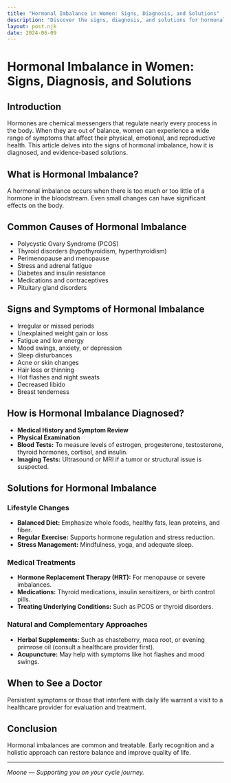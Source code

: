 ```yaml
---
title: "Hormonal Imbalance in Women: Signs, Diagnosis, and Solutions"
description: "Discover the signs, diagnosis, and solutions for hormonal imbalance in women, including causes, symptoms, and treatment options."
layout: post.njk
date: 2024-06-09
---
```


# Hormonal Imbalance in Women: Signs, Diagnosis, and Solutions

## Introduction

Hormones are chemical messengers that regulate nearly every process in the body. When they are out of balance, women can experience a wide range of symptoms that affect their physical, emotional, and reproductive health. This article delves into the signs of hormonal imbalance, how it is diagnosed, and evidence-based solutions.

## What is Hormonal Imbalance?

A hormonal imbalance occurs when there is too much or too little of a hormone in the bloodstream. Even small changes can have significant effects on the body.

## Common Causes of Hormonal Imbalance

- Polycystic Ovary Syndrome (PCOS)
- Thyroid disorders (hypothyroidism, hyperthyroidism)
- Perimenopause and menopause
- Stress and adrenal fatigue
- Diabetes and insulin resistance
- Medications and contraceptives
- Pituitary gland disorders

## Signs and Symptoms of Hormonal Imbalance

- Irregular or missed periods
- Unexplained weight gain or loss
- Fatigue and low energy
- Mood swings, anxiety, or depression
- Sleep disturbances
- Acne or skin changes
- Hair loss or thinning
- Hot flashes and night sweats
- Decreased libido
- Breast tenderness

## How is Hormonal Imbalance Diagnosed?

- **Medical History and Symptom Review**
- **Physical Examination**
- **Blood Tests:** To measure levels of estrogen, progesterone, testosterone, thyroid hormones, cortisol, and insulin.
- **Imaging Tests:** Ultrasound or MRI if a tumor or structural issue is suspected.

## Solutions for Hormonal Imbalance

### Lifestyle Changes

- **Balanced Diet:** Emphasize whole foods, healthy fats, lean proteins, and fiber.
- **Regular Exercise:** Supports hormone regulation and stress reduction.
- **Stress Management:** Mindfulness, yoga, and adequate sleep.

### Medical Treatments

- **Hormone Replacement Therapy (HRT):** For menopause or severe imbalances.
- **Medications:** Thyroid medications, insulin sensitizers, or birth control pills.
- **Treating Underlying Conditions:** Such as PCOS or thyroid disorders.

### Natural and Complementary Approaches

- **Herbal Supplements:** Such as chasteberry, maca root, or evening primrose oil (consult a healthcare provider first).
- **Acupuncture:** May help with symptoms like hot flashes and mood swings.

## When to See a Doctor

Persistent symptoms or those that interfere with daily life warrant a visit to a healthcare provider for evaluation and treatment.

## Conclusion

Hormonal imbalances are common and treatable. Early recognition and a holistic approach can restore balance and improve quality of life.

---

*Moone — Supporting you on your cycle journey.* 